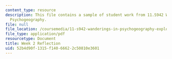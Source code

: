 ```yaml
---
content_type: resource
description: This file contains a sample of student work from 11.S942 Wanderings in
  Psychogeography.
file: null
file_location: /coursemedia/11-s942-wanderings-in-psychogeography-exploring-landscapes-of-history-biography-memory-culture-nature-poetry-surreality-fantasy-and-madness-fall-2020/52b4d90f1315f14066622c50810e3601_MIT11_s942f20_shao2.pdf
file_type: application/pdf
resourcetype: Document
title: Week 2 Reflection
uid: 52b4d90f-1315-f140-6662-2c50810e3601
---
```

